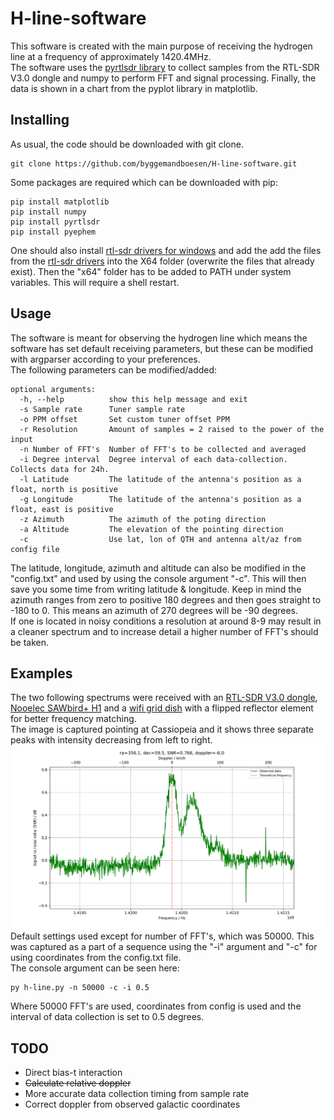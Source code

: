 # H-line-software
This software is created with the main purpose of receiving the hydrogen line at a frequency of approximately 1420.4MHz. <br>
The software uses the [pyrtlsdr library](https://github.com/roger-/pyrtlsdr) to collect samples from the RTL-SDR V3.0 dongle and numpy to perform FFT and signal processing. Finally, the data is shown in a chart from the pyplot library in matplotlib.

## Installing
As usual, the code should be downloaded with git clone.
~~~
git clone https://github.com/byggemandboesen/H-line-software.git
~~~
Some packages are required which can be downloaded with pip:
~~~
pip install matplotlib
pip install numpy
pip install pyrtlsdr
pip install pyephem
~~~
One should also install [rtl-sdr drivers for windows](https://osmocom.org/attachments/2242/RelWithDebInfo.zip) and add the add the files from the [rtl-sdr drivers](https://ftp.osmocom.org/binaries/windows/rtl-sdr/) into the X64 folder (overwrite the files that already exist). Then the "x64" folder has to be added to PATH under system variables. This will require a shell restart.

## Usage
The software is meant for observing the hydrogen line which means the software has set default receiving parameters, but these can be modified with argparser according to your preferences. <br>
The following parameters can be modified/added:
~~~
optional arguments:
  -h, --help          show this help message and exit
  -s Sample rate      Tuner sample rate
  -o PPM offset       Set custom tuner offset PPM
  -r Resolution       Amount of samples = 2 raised to the power of the input
  -n Number of FFT's  Number of FFT's to be collected and averaged
  -i Degree interval  Degree interval of each data-collection. Collects data for 24h.
  -l Latitude         The latitude of the antenna's position as a float, north is positive
  -g Longitude        The latitude of the antenna's position as a float, east is positive
  -z Azimuth          The azimuth of the poting direction
  -a Altitude         The elevation of the pointing direction
  -c                  Use lat, lon of QTH and antenna alt/az from config file
~~~
The latitude, longitude, azimuth and altitude can also be modified in the "config.txt" and used by using the console argument "-c". This will then save you some time from writing latitude & longitude. Keep in mind the azimuth ranges from zero to positive 180 degrees and then goes straight to -180 to 0. This means an azimuth of 270 degrees will be -90 degrees. <br>
If one is located in noisy conditions a resolution at around 8-9 may result in a cleaner spectrum and to increase detail a higher number of FFT's should be taken.

## Examples
The two following spectrums were received with an [RTL-SDR V3.0 dongle](https://www.rtl-sdr.com/buy-rtl-sdr-dvb-t-dongles/), [Nooelec SAWbird+ H1](https://www.nooelec.com/store/sdr/sdr-addons/sawbird/sawbird-h1.html) and a [wifi grid dish](https://www.ebay.de/itm/2-4GHz-WLAN-W-LAN-WiFi-Grid-Richtantenne-Gitter-Antenne-Wetterfest-24dBi/223492035303?ssPageName=STRK%3AMEBIDX%3AIT&_trksid=p2060353.m2749.l2649) with a flipped reflector element for better frequency matching. <br>
The image is captured pointing at Cassiopeia and it shows three separate peaks with intensity decreasing from left to right.
![Spectrum in Cassiopeia](Spectrums/ra=356.1,dec=59.5,SNR=0.766,doppler=-6.0.png)
Default settings used except for number of FFT's, which was 50000. This was captured as a part of a sequence using the "-i" argument and "-c" for using coordinates from the config.txt file. <br>
The console argument can be seen here:
~~~
py h-line.py -n 50000 -c -i 0.5
~~~
Where 50000 FFT's are used, coordinates from config is used and the interval of data collection is set to 0.5 degrees.

## TODO
* Direct bias-t interaction
* ~~Calculate relative doppler~~
* More accurate data collection timing from sample rate
* Correct doppler from observed galactic coordinates
